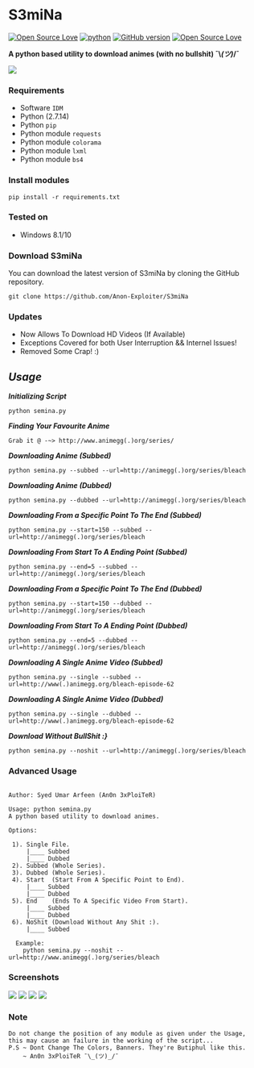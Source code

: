 # S3miNa
[![Open Source Love](https://badges.frapsoft.com/os/v1/open-source.svg?v=102)](https://github.com/ellerbrock/open-source-badge/)
[![python](https://img.shields.io/badge/python-2.7-blue.svg)](https://www.python.org/downloads/)
[![GitHub version](https://d25lcipzij17d.cloudfront.net/badge.svg?id=gh&type=1&v=1.0.1&x2=0)](http://badge.fury.io/gh/boennemann%2Fbadges)
[![Open Source Love](https://badges.frapsoft.com/os/mit/mit.svg?v=102)](https://github.com/ellerbrock/open-source-badge/)

**A python based utility to download animes (with no bullshit) ¯\\_(ツ)_/¯**

<img src="https://i.imgur.com/0bwOcSS.png" />

### Requirements

- Software `IDM`
- Python (2.7.14)
- Python `pip`
- Python module `requests`
- Python module `colorama`
- Python module `lxml`
- Python module `bs4`

### Install modules

	pip install -r requirements.txt
	
### Tested on

- Windows 8.1/10
 
### Download S3miNa

You can download the latest version of S3miNa by cloning the GitHub repository.

	git clone https://github.com/Anon-Exploiter/S3miNa
	
### Updates

- Now Allows To Download HD Videos (If Available)
- Exceptions Covered for both User Interruption && Internel Issues!
- Removed Some Crap! :)


## ***Usage***

***Initializing Script***

	python semina.py

***Finding Your Favourite Anime***

	Grab it @ -~> http://www.animegg(.)org/series/

***Downloading Anime (Subbed)***

    python semina.py --subbed --url=http://animegg(.)org/series/bleach
  
***Downloading Anime (Dubbed)***

    python semina.py --dubbed --url=http://animegg(.)org/series/bleach
  
***Downloading From a Specific Point To The End (Subbed)***

    python semina.py --start=150 --subbed --url=http://animegg(.)org/series/bleach
  
***Downloading From Start To A Ending Point (Subbed)***

    python semina.py --end=5 --subbed --url=http://animegg(.)org/series/bleach
  
***Downloading From a Specific Point To The End (Dubbed)***

    python semina.py --start=150 --dubbed --url=http://animegg(.)org/series/bleach
  
***Downloading From Start To A Ending Point (Dubbed)***

    python semina.py --end=5 --dubbed --url=http://animegg(.)org/series/bleach

***Downloading A Single Anime Video (Subbed)***

    python semina.py --single --subbed --url=http://www(.)animegg.org/bleach-episode-62

***Downloading A Single Anime Video (Dubbed)***

    python semina.py --single --dubbed --url=http://www(.)animegg.org/bleach-episode-62

***Download Without BullShit :}***

    python semina.py --noshit --url=http://animegg(.)org/series/bleach
	

### Advanced Usage

<pre><code>
Author: Syed Umar Arfeen (An0n 3xPloiTeR)

Usage: python semina.py
A python based utility to download animes.

Options:

 1). Single File.
  	 |____ Subbed
  	 |____ Dubbed
 2). Subbed (Whole Series).
 3). Dubbed (Whole Series).
 4). Start  (Start From A Specific Point to End).
  	 |____ Subbed
  	 |____ Dubbed
 5). End    (Ends To A Specific Video From Start).
  	 |____ Subbed
  	 |____ Dubbed
 6). NoShit (Download Without Any Shit :).
  	 |____ Subbed
  
  Example:
	python semina.py --noshit --url=http://www.animegg(.)org/series/bleach 
</code></pre>

### Screenshots

<img src="https://i.imgur.com/0bwOcSS.png" />
<img src="https://i.imgur.com/tsPYTg0.png" />
<img src="https://i.imgur.com/QbIGGu2.png" />
<img src="https://i.imgur.com/WMWwQfx.png" />

### Note 
<pre><code>Do not change the position of any module as given under the Usage, this may cause an failure in the working of the script...
P.S ~ Dont Change The Colors, Banners. They're Butiphul like this.
	~ An0n 3xPloiTeR ¯\_(ツ)_/¯
</code></pre>
